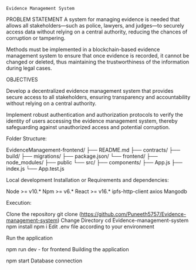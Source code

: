     Evidence Management System

PROBLEM STATEMENT
A system for managing evidence is needed that allows all stakeholders—such as police, lawyers, and judges—to securely access data without relying on a central authority, 
reducing the chances of corruption or tampering.

Methods must be implemented in a blockchain-based evidence management system to ensure that once evidence is recorded, it cannot be changed or deleted, 
thus maintaining the trustworthiness of the information during legal cases.

OBJECTIVES

Develop a decentralized evidence management system that provides secure access to all stakeholders, ensuring transparency and accountability without relying on a central authority.

Implement robust authentication and authorization protocols to verify the identity of users accessing the evidence management system, thereby safeguarding against unauthorized access 
and potential corruption.

Folder Structure:

EvidenceManagement-frontend/
    ├── README.md
    ├── contracts/
    ├── build/
    ├── migrations/
    ├── package.json/
    └── frontend/
        ├── node_modules/
        ├── public
        └── src/
            ├── components/
            ├── App.js
            ├── index.js
            └── App.test.js 
            
    
        

Local development
Installation or Requirements and dependencies:

Node >= v10.*
Npm >= v6.*
React >= v16.*
ipfs-http-client
axios
Mangodb

Execution:

Clone the repository
git clone (https://github.com/Puneeth5757/Evidence-management-system)
Change Directory
cd Evidence-management-system
npm install
npm i
Edit .env file according to your environment

Run the application

npm run dev - for frontend
Building the application

npm start
Database connection
